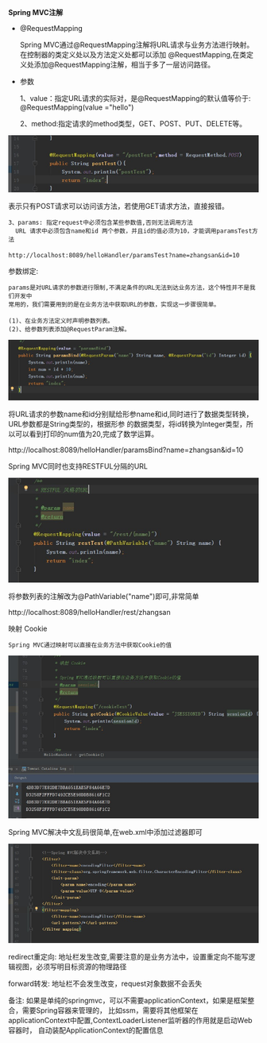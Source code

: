 **Spring MVC注解**

* @RequestMapping

    Spring MVC通过@RequestMapping注解将URL请求与业务方法进行映射。在控制器的类定义处以及方法定义处都可以添加
    @RequestMapping,在类定义处添加@RequestMapping注解，相当于多了一层访问路径。
    
   
* 参数

    1、value：指定URL请求的实际对，是@RequestMapping的默认值等价于: @RequestMapping(value ="hello")
    
    2、method:指定请求的method类型，GET、POST、PUT、DELETE等。
    
![method](chapter7/img-folder/method.jpg)

 表示只有POST请求可以访问该方法，若使用GET请求方法，直接报错。 
    
    
    3、params: 指定request中必须包含某些参数值,否则无法调用方法
      URL 请求中必须包含name和id 两个参数，并且id的值必须为10，才能调用paramsTest方法
    
    http://localhost:8089/helloHandler/paramsTest?name=zhangsan&id=10
    
    
参数绑定:
    
    params是对URL请求的参数进行限制,不满足条件的URL无法到达业务方法，这个特性并不是我们开发中
    常用的，我们需要用到的是在业务方法中获取URL的参数，实现这一步骤很简单。
    
    (1)、在业务方法定义时声明参数列表。
    (2)、给参数列表添加@RequestParam注解。
    
![RequestParam注解](chapter7/img-folder/requestParam.jpg)


将URL请求的参数name和id分别赋给形参name和id,同时进行了数据类型转换，URL参数都是String类型的，根据形参
的数据类型，将id转换为Integer类型，所以可以看到打印的num值为20,完成了数学运算。

http://localhost:8089/helloHandler/paramsBind?name=zhangsan&id=10


Spring MVC同时也支持RESTFUL分隔的URL

![RESTFUL 风格的URL](chapter7/img-folder/RESTFUL.jpg)

将参数列表的注解改为@PathVariable("name")即可,非常简单


http://localhost:8089/helloHandler/rest/zhangsan

映射 Cookie

    Spring MVC通过映射可以直接在业务方法中获取Cookie的值
    
![映射 Cookie](chapter7/img-folder/cookie.jpg)

Spring MVC解决中文乱码很简单,在web.xml中添加过滤器即可

![encoding中文乱码过滤器](chapter7/img-folder/encoding.jpg)

redirect重定向:
    地址栏发生改变,需要注意的是业务方法中，设置重定向不能写逻辑视图，必须写明目标资源的物理路径
    
forward转发:
    地址栏不会发生改变，request对象数据不会丢失
    
备注:
    如果是单纯的springmvc，可以不需要applicationContext，如果是框架整合，需要Spring容器来管理的，
比如ssm，需要将其他框架在applicationContext中配置,ContextLoaderListener监听器的作用就是启动Web容器时，
自动装配ApplicationContext的配置信息